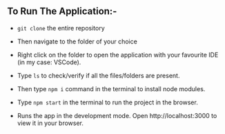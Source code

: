 ## To Run The Application:-

- `git clone` the entire repository <repo URL>
- Then navigate to the folder of your choice

- Right click on the folder to open the application with your favourite IDE (in my case: VSCode).

- Type `ls` to check/verify if all the files/folders are present.

- Then type `npm i` command in the terminal to install node modules.

- Type `npm start` in the terminal to run the project in the browser.

- Runs the app in the development mode.
  Open http://localhost:3000 to view it in your browser.

